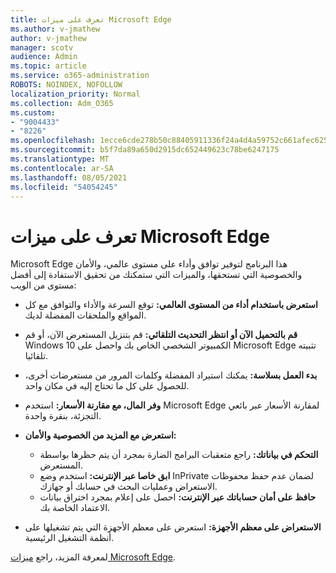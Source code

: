 ```yaml
---
title: تعرف على ميزات Microsoft Edge
ms.author: v-jmathew
author: v-jmathew
manager: scotv
audience: Admin
ms.topic: article
ms.service: o365-administration
ROBOTS: NOINDEX, NOFOLLOW
localization_priority: Normal
ms.collection: Adm_O365
ms.custom:
- "9004433"
- "8226"
ms.openlocfilehash: 1ecce6cde278b50c88405911336f24a4d4a59752c661afec62536d6dd824662e
ms.sourcegitcommit: b5f7da89a650d2915dc652449623c78be6247175
ms.translationtype: MT
ms.contentlocale: ar-SA
ms.lasthandoff: 08/05/2021
ms.locfileid: "54054245"
---
```

# <a name="learn-about-the-features-of-the-new-microsoft-edge"></a>تعرف على ميزات Microsoft Edge

Microsoft Edge هذا البرنامج لتوفير توافق وأداء على مستوى عالمي، والأمان والخصوصية التي تستحقها، والميزات التي ستمكنك من تحقيق الاستفادة إلى أفضل مستوى من الويب:

- **استعرض باستخدام أداء من المستوى العالمي:** توقع السرعة والأداء والتوافق مع كل المواقع والملحقات المفضلة لديك.
- **قم بالتحميل الآن أو انتظر التحديث التلقائي:** قم بتنزيل المستعرض الآن، أو قم Windows 10 الكمبيوتر الشخصي الخاص بك واحصل على Microsoft Edge تثبيته تلقائيا.
- **بدء العمل بسلاسة:** يمكنك استيراد المفضلة وكلمات المرور من مستعرضات أخرى، للحصول على كل ما تحتاج إليه في مكان واحد.
- **وفر المال، مع مقارنة الأسعار:** استخدم Microsoft Edge لمقارنة الأسعار عبر بائعي التجزئة، بنقرة واحدة.
- **استعرض مع المزيد من الخصوصية والأمان:**
  - **التحكم في بياناتك:** راجع متعقبات البرامج الضارة بمجرد أن يتم حظرها بواسطة المستعرض.
  - **ابق خاصا عبر الإنترنت:** استخدم وضع InPrivate لضمان عدم حفظ محفوظات الاستعراض وعمليات البحث في حسابك أو جهازك.
  - **حافظ على أمان حساباتك عبر الإنترنت:** احصل على إعلام بمجرد اختراق بيانات الاعتماد الخاصة بك.

- **الاستعراض على معظم الأجهزة:** استعرض على معظم الأجهزة التي يتم تشغيلها على أنظمة التشغيل الرئيسية.

لمعرفة المزيد، راجع [ميزات Microsoft Edge](https://go.microsoft.com/fwlink/?linkid=2146817).
